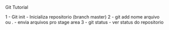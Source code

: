 Git Tutorial

1 - Git init - Inicializa repositorio (branch master)
2 - git add nome arquivo ou . - envia arquivos pro stage area
3 - git status - ver status do repositorio
